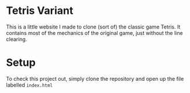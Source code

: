 # Tetris Variant

This is a little website I made to clone (sort of) the classic game Tetris. It contains most of the mechanics of the original game, just without the line clearing.

# Setup

To check this project out, simply clone the repository and open up the file labelled ```index.html```
